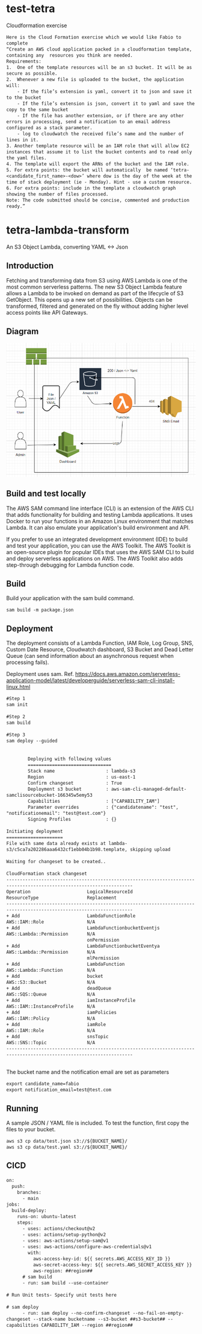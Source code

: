 # test-tetra
Cloudformation exercise

```
Here is the Cloud Formation exercise which we would like Fabio to complete
“Create an AWS cloud application packed in a cloudformation template, containing any  resources you think are needed.
Requirements:
1.  One of the template resources will be an s3 bucket. It will be as secure as possible.
2.  Whenever a new file is uploaded to the bucket, the application will:
	- If the file’s extension is yaml, convert it to json and save it to the bucket
	- If the file’s extension is json, convert it to yaml and save the copy to the same bucket
	- If the file has another extension, or if there are any other errors in processing, send a notification to an email address configured as a stack parameter.
	- log to cloudwatch the received file’s name and the number of lines in it.
3. Another template resource will be an IAM role that will allow EC2 instances that assume it to list the bucket contents and to read only the yaml files. 
4. The template will export the ARNs of the bucket and the IAM role.
5. For extra points: the bucket will automatically  be named ‘tetra-<candidate_first_name>-<dow>’ where dow is the day of the week at the time of stack deployment (ie - Monday). Hint - use a custom resource.
6. For extra points: include in the template a cloudwatch graph showing the number of files processed.
Note: The code submitted should be concise, commented and production ready.”
```

# tetra-lambda-transform

An S3 Object Lambda, converting YAML <-> Json

## Introduction

Fetching and transforming data from S3 using AWS Lambda is one of the most common serverless patterns. The new S3 Object Lambda feature allows a Lambda to be invoked on demand as part of the lifecycle of S3 GetObject. This opens up a new set of possibilities. Objects can be transformed, filtered and generated on the fly without adding higher level access points like API Gateways.

## Diagram
![Diagram](diagram.png "Diagram")


## Build and test locally

The AWS SAM command line interface (CLI) is an extension of the AWS CLI that adds functionality for building and testing Lambda applications. It uses Docker to run your functions in an Amazon Linux environment that matches Lambda. It can also emulate your application's build environment and API.

If you prefer to use an integrated development environment (IDE) to build and test your application, you can use the AWS Toolkit. The AWS Toolkit is an open-source plugin for popular IDEs that uses the AWS SAM CLI to build and deploy serverless applications on AWS. The AWS Toolkit also adds step-through debugging for Lambda function code.

## Build

Build your application with the sam build command.
```
sam build -m package.json
```

## Deployment

The deployment consists of a Lambda Function, IAM Role, Log Group, SNS, Custom Date Resource, Cloudwatch dashboard, S3 Bucket and Dead Letter Queue (can send information about an asynchronous request when processing fails).

Deployment uses sam. Ref. https://docs.aws.amazon.com/serverless-application-model/latest/developerguide/serverless-sam-cli-install-linux.html

```
#Step 1 
sam init

#Step 2 
sam build

#Step 3
sam deploy --guided


        Deploying with following values
        ===============================
        Stack name                   : lambda-s3
        Region                       : us-east-1
        Confirm changeset            : True
        Deployment s3 bucket         : aws-sam-cli-managed-default-samclisourcebucket-166345w5emy53
        Capabilities                 : ["CAPABILITY_IAM"]
        Parameter overrides          : {"candidatename": "test", "notificationemail": "test@test.com"}
        Signing Profiles             : {}

Initiating deployment
=====================
File with same data already exists at lambda-s3/c5ca7a202286aaa6432cf1ebb04b1b98.template, skipping upload

Waiting for changeset to be created..

CloudFormation stack changeset
---------------------------------------------------------------------------------------------------------------------
Operation                     LogicalResourceId             ResourceType                  Replacement
---------------------------------------------------------------------------------------------------------------------
+ Add                         LambdaFunctionRole            AWS::IAM::Role                N/A
+ Add                         LambdaFunctionbucketEventjs   AWS::Lambda::Permission       N/A
                              onPermission
+ Add                         LambdaFunctionbucketEventya   AWS::Lambda::Permission       N/A
                              mlPermission
+ Add                         LambdaFunction                AWS::Lambda::Function         N/A
+ Add                         bucket                        AWS::S3::Bucket               N/A
+ Add                         deadQueue                     AWS::SQS::Queue               N/A
+ Add                         iamInstanceProfile            AWS::IAM::InstanceProfile     N/A
+ Add                         iamPolicies                   AWS::IAM::Policy              N/A
+ Add                         iamRole                       AWS::IAM::Role                N/A
+ Add                         snsTopic                      AWS::SNS::Topic               N/A
---------------------------------------------------------------------------------------------------------------------


```


The bucket name and the notification email are set as parameters

```
export candidate_name=fabio
export notification_email=test@test.com
```

## Running

A sample JSON / YAML file is included. To test the function, first copy the files to your bucket.

```
aws s3 cp data/test.json s3://${BUCKET_NAME}/
aws s3 cp data/test.yaml s3://${BUCKET_NAME}/
```

## CICD

```
on:
  push:
    branches:
      - main
jobs:
  build-deploy:
    runs-on: ubuntu-latest
    steps:
      - uses: actions/checkout@v2
      - uses: actions/setup-python@v2
      - uses: aws-actions/setup-sam@v1
      - uses: aws-actions/configure-aws-credentials@v1
        with:
          aws-access-key-id: ${{ secrets.AWS_ACCESS_KEY_ID }}
          aws-secret-access-key: ${{ secrets.AWS_SECRET_ACCESS_KEY }}
          aws-region: ##region##
      # sam build 
      - run: sam build --use-container

# Run Unit tests- Specify unit tests here 

# sam deploy
      - run: sam deploy --no-confirm-changeset --no-fail-on-empty-changeset --stack-name bucketname --s3-bucket ##s3-bucket## --capabilities CAPABILITY_IAM --region ##region##
```
